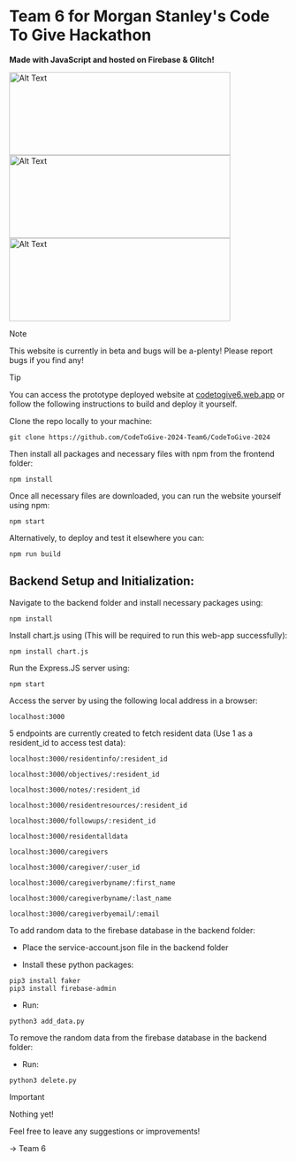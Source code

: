 # Team 6 for Morgan Stanley's Code To Give Hackathon
**Made with JavaScript and hosted on Firebase & Glitch!**


<img src="https://github.com/IEfrances/CodeToGive-2024/assets/97649157/619cd5cf-716f-4313-832e-b683e9ae54be" alt="Alt Text" width="400" height="150">
<img src="https://github.com/IEfrances/CodeToGive-2024/assets/97649157/c0530786-9c00-477a-9d89-7a408f6bcf2f" alt="Alt Text" width="400" height="150">
<img src="https://github.com/IEfrances/CodeToGive-2024/assets/97649157/aec4139f-f68e-475a-8baf-6f91ebb7d805" alt="Alt Text" width="400" height="150">



>[!NOTE]
>This website is currently in beta and bugs will be a-plenty! Please report bugs if you find any!

>[!TIP]
>You can access the prototype deployed website at [codetogive6.web.app](https://codetogive6.web.app) or follow the following instructions to build and deploy it yourself.

Clone the repo locally to your machine:
```
git clone https://github.com/CodeToGive-2024-Team6/CodeToGive-2024
```

Then install all packages and necessary files with npm from the frontend folder:
```
npm install
```

Once all necessary files are downloaded, you can run the website yourself using npm:
```
npm start
```

Alternatively, to deploy and test it elsewhere you can:
```
npm run build
```

## Backend Setup and Initialization:
Navigate to the backend folder and install necessary packages using:
```
npm install
```
Install chart.js using (This will be required to run this web-app successfully):

```
npm install chart.js
```

Run the Express.JS server using:
```
npm start
```

Access the server by using the following local address in a browser:
```
localhost:3000
```

5 endpoints are currently created to fetch resident data (Use 1 as a resident_id to access test data):
```
localhost:3000/residentinfo/:resident_id
```
```
localhost:3000/objectives/:resident_id
```
```
localhost:3000/notes/:resident_id
```
```
localhost:3000/residentresources/:resident_id
```
```
localhost:3000/followups/:resident_id
```

```
localhost:3000/residentalldata
```

```
localhost:3000/caregivers
```

```
localhost:3000/caregiver/:user_id
```

```
localhost:3000/caregiverbyname/:first_name

```

```
localhost:3000/caregiverbyname/:last_name
```
```
localhost:3000/caregiverbyemail/:email
```

To add random data to the firebase database in the backend folder:
- Place the service-account.json file in the backend folder

- Install these python packages:
```
pip3 install faker
pip3 install firebase-admin
```
- Run:
```
python3 add_data.py
```

To remove the random data from the firebase database in the backend folder:
- Run:
```
python3 delete.py
```
>[!IMPORTANT]
> Nothing yet!

Feel free to leave any suggestions or improvements!

-> Team 6
